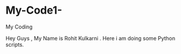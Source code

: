 

# My-Code1-
My Coding 

Hey Guys , My Name is Rohit Kulkarni . Here i am doing some Python scripts.
